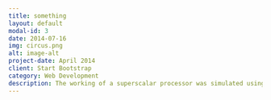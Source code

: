 ```yaml
---
title: something
layout: default
modal-id: 3
date: 2014-07-16
img: circus.png
alt: image-alt
project-date: April 2014
client: Start Bootstrap
category: Web Development
description: The working of a superscalar processor was simulated using two similar but different architecture. One, using a Reorder Buffer and another using a Physical Register file and an active list with a free list. The IPC of the simulation was studied when perfect cache and perfect branch prediction were turned off.  The github repositories for these projects are linked here: (https://github.com/kashyapravichandran/dynamic-instruction-scheduling), (https://github.com/kashyapravichandran/ECE721-sim).
---
```

